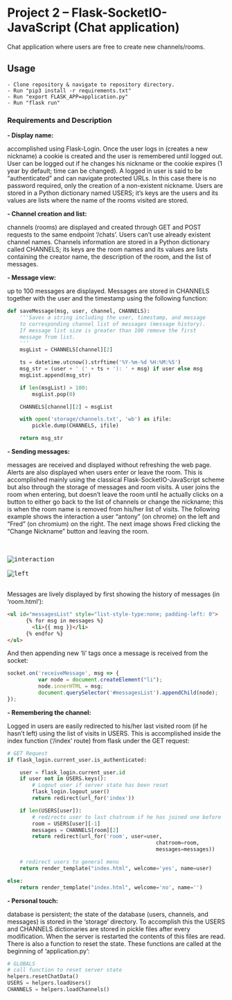 # Project 2 – Flask-SocketIO-JavaScript (Chat application)

Chat application where users are free to create new channels/rooms.

## Usage

    - Clone repository & navigate to repository directory.
    - Run "pip3 install -r requirements.txt"
    - Run "export FLASK_APP=application.py"
    - Run "flask run"

### Requirements and Description

**- Display name:** 

accomplished using Flask-Login. Once the user logs in (creates a new nickname) a cookie is created and the user is remembered until logged out. User can be logged out if he changes his nickname or the cookie expires (1 year by default; time can be changed). A logged in user is said to be “authenticated” and can navigate protected URLs. In this case there is no password required, only the creation of a non-existent nickname. Users are stored in a Python dictionary named USERS; it’s keys are the users and its values are lists where the name of the rooms visited are stored.

**-  Channel creation and list:** 

channels (rooms) are displayed and created through GET and POST requests to the same endpoint ‘/chats’. Users can’t use already existent channel names. Channels information are stored in a Python dictionary called CHANNELS; its keys are the room names and its values are lists containing the creator name, the description of the room, and the list of messages.

**- Message view:**

up to 100 messages are displayed. Messages are stored in CHANNELS together with the user and the timestamp using the following function:
```python
def saveMessage(msg, user, channel, CHANNELS):
    '''Saves a string including the user, timestamp, and message
    to corresponding channel list of messages (message history).
    If message list size is greater than 100 remove the first
    message from list.
    '''
    msgList = CHANNELS[channel][2]

    ts = datetime.utcnow().strftime('%Y-%m-%d %H:%M:%S')
    msg_str = (user + ' (' + ts + '): ' + msg) if user else msg
    msgList.append(msg_str)

    if len(msgList) > 100:
        msgList.pop(0)

    CHANNELS[channel][2] = msgList

    with open('storage/channels.txt', 'wb') as ifile:
        pickle.dump(CHANNELS, ifile)

    return msg_str
```

**- Sending messages:**

messages are received and displayed without refreshing the web page. Alerts are also displayed when users enter or leave the room. This is accomplished mainly using the classical Flask-SocketIO-JavaScript scheme but also through the storage of messages and room visits. A user joins the room when entering, but doesn’t leave the room until he actually clicks on a button to either go back to the list of channels or change the nickname; this is when the room name is removed from his/her list of visits. The following example shows the interaction a user “antony” (on chrome) on the left and “Fred” (on chromium) on the right. The next image shows Fred clicking the “Change Nickname” button and leaving the room.

<br /><br />
<kbd>![interaction](https://github.com/PyAntony/project2-PyAntony/blob/master/images/interaction.png)</kbd>
<br /><br />
<kbd>![left](https://github.com/PyAntony/project2-PyAntony/blob/master/images/left.png)</kbd>
<br /><br />

Messages are lively displayed by first showing the history of messages (in ‘room.html’):
```html
<ul id="messagesList" style="list-style-type:none; padding-left: 0">
      {% for msg in messages %}
        <li>{{ msg }}</li>
      {% endfor %}
</ul>
```

And then appending new ‘li’ tags once a message is received from the socket:
```javascript
socket.on('receiveMessage', msg => {
          var node = document.createElement("li");
          node.innerHTML = msg;
          document.querySelector('#messagesList').appendChild(node);
});
```

**- Remembering the channel:**

Logged in users are easily redirected to his/her last visited room (if he hasn’t left) using the list of visits in USERS. This is accomplished inside the index function (‘/index’ route) from flask under the GET request:

```Python
# GET Request
if flask_login.current_user.is_authenticated:

    user = flask_login.current_user.id
    if user not in USERS.keys():
        # Logout user if server state has been reset
        flask_login.logout_user()
        return redirect(url_for('index'))

    if len(USERS[user]):
        # redirects user to last chatroom if he has joined one before
        room = USERS[user][-1]
        messages = CHANNELS[room][2]
        return redirect(url_for('room', user=user,
                                            	chatroom=room,
                                            	messages=messages))

    # redirect users to general menu
    return render_template("index.html", welcome='yes', name=user)

else:
    return render_template("index.html", welcome='no', name='')
```

**- Personal touch:**

database is persistent; the state of the database (users, channels, and messages) is stored in the ‘storage’ directory. To accomplish this the USERS and CHANNELS dictionaries are stored in pickle files after every modification. When the server is restarted the contents of this files are read. There is also a function to reset the state. These functions are called at the beginning of ‘application.py’:

```python
# GLOBALS
# call function to reset server state
helpers.resetChatData()
USERS = helpers.loadUsers()
CHANNELS = helpers.loadChannels()
```

